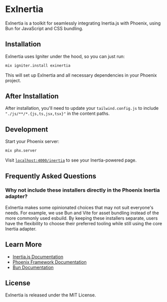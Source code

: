 # ExInertia

ExInertia is a toolkit for seamlessly integrating Inertia.js with Phoenix, using Bun for JavaScript and CSS bundling.

## Installation


ExInertia uses Igniter under the hood, so you can just run:

```bash
mix igniter.install exinertia
```

This will set up ExInertia and all necessary dependencies in your Phoenix project.

## After Installation

After installation, you'll need to update your `tailwind.config.js` to include `"./js/**/*.{js,ts,jsx,tsx}"` in the content paths.

## Development

Start your Phoenix server:

```bash
mix phx.server
```

Visit [`localhost:4000/inertia`](http://localhost:4000/inertia) to see your Inertia-powered page.

## Frequently Asked Questions

### Why not include these installers directly in the Phoenix Inertia adapter?

ExInertia makes some opinionated choices that may not suit everyone's needs. For example, we use Bun and Vite for asset bundling instead of the more commonly used esbuild. By keeping these installers separate, users have the flexibility to choose their preferred tooling while still using the core Inertia adapter.

## Learn More

- [Inertia.js Documentation](https://inertiajs.com/)
- [Phoenix Framework Documentation](https://hexdocs.pm/phoenix/overview.html)
- [Bun Documentation](https://bun.sh/docs)

## License

ExInertia is released under the MIT License.
